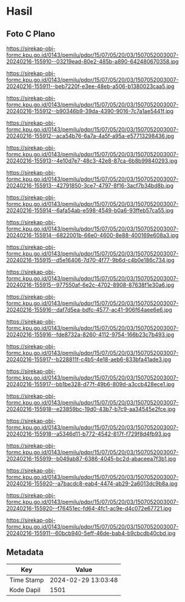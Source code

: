 # Hasil

## Foto C Plano

https://sirekap-obj-formc.kpu.go.id/0143/pemilu/pdpr/15/07/05/20/03/1507052003007-20240216-155910--03219ead-80e2-485b-a890-642480670358.jpg

https://sirekap-obj-formc.kpu.go.id/0143/pemilu/pdpr/15/07/05/20/03/1507052003007-20240216-155911--beb7220f-e3ee-48eb-a506-b1380023caa5.jpg

https://sirekap-obj-formc.kpu.go.id/0143/pemilu/pdpr/15/07/05/20/03/1507052003007-20240216-155912--b90346b9-39da-4390-9016-7c7a1ae5441f.jpg

https://sirekap-obj-formc.kpu.go.id/0143/pemilu/pdpr/15/07/05/20/03/1507052003007-20240216-155912--aca54b76-6a7a-4a5f-a95a-e57713298436.jpg

https://sirekap-obj-formc.kpu.go.id/0143/pemilu/pdpr/15/07/05/20/03/1507052003007-20240216-155913--4e10d7e7-48c3-42e8-87ca-6b8b99840293.jpg

https://sirekap-obj-formc.kpu.go.id/0143/pemilu/pdpr/15/07/05/20/03/1507052003007-20240216-155913--42791850-3ce7-4797-8f16-3acf7b34bd8b.jpg

https://sirekap-obj-formc.kpu.go.id/0143/pemilu/pdpr/15/07/05/20/03/1507052003007-20240216-155914--6afa54ab-e598-4549-b0a6-93ffeb57ca55.jpg

https://sirekap-obj-formc.kpu.go.id/0143/pemilu/pdpr/15/07/05/20/03/1507052003007-20240216-155914--6822001b-66e0-4600-8e88-400169e608a3.jpg

https://sirekap-obj-formc.kpu.go.id/0143/pemilu/pdpr/15/07/05/20/03/1507052003007-20240216-155915--d5e16406-7d70-4f77-9b6d-c4b0e186c734.jpg

https://sirekap-obj-formc.kpu.go.id/0143/pemilu/pdpr/15/07/05/20/03/1507052003007-20240216-155915--977550af-6e2c-4702-8908-87638f1e30a6.jpg

https://sirekap-obj-formc.kpu.go.id/0143/pemilu/pdpr/15/07/05/20/03/1507052003007-20240216-155916--daf7d5ea-bdfc-4577-ac41-906f64aee6e6.jpg

https://sirekap-obj-formc.kpu.go.id/0143/pemilu/pdpr/15/07/05/20/03/1507052003007-20240216-155916--fde8732a-8260-4112-9754-166b23c7b493.jpg

https://sirekap-obj-formc.kpu.go.id/0143/pemilu/pdpr/15/07/05/20/03/1507052003007-20240216-155917--b228811f-c4b5-4e18-aeb6-833bfa41ade3.jpg

https://sirekap-obj-formc.kpu.go.id/0143/pemilu/pdpr/15/07/05/20/03/1507052003007-20240216-155917--bb1be328-d77f-49b6-809d-a3ccb428ece1.jpg

https://sirekap-obj-formc.kpu.go.id/0143/pemilu/pdpr/15/07/05/20/03/1507052003007-20240216-155918--e23859bc-19d0-43b7-b7c9-aa34545e2fce.jpg

https://sirekap-obj-formc.kpu.go.id/0143/pemilu/pdpr/15/07/05/20/03/1507052003007-20240216-155918--a5346d11-b772-4542-817f-f729f8d4fb93.jpg

https://sirekap-obj-formc.kpu.go.id/0143/pemilu/pdpr/15/07/05/20/03/1507052003007-20240216-155919--b049ab87-6386-4045-bc2d-abaceea7f3b1.jpg

https://sirekap-obj-formc.kpu.go.id/0143/pemilu/pdpr/15/07/05/20/03/1507052003007-20240216-155920--a7bacdc8-eab4-4474-ab29-2a6013dc9b8a.jpg

https://sirekap-obj-formc.kpu.go.id/0143/pemilu/pdpr/15/07/05/20/03/1507052003007-20240216-155920--f76451ec-fd64-4fc1-ac9e-d4c072e67721.jpg

https://sirekap-obj-formc.kpu.go.id/0143/pemilu/pdpr/15/07/05/20/03/1507052003007-20240216-155911--60bcb940-5eff-46de-bab4-b9cbcdb40cbd.jpg


## Metadata

| Key        | Value               |
| ---------- | ------------------- |
| Time Stamp | 2024-02-29 13:03:48 |
| Kode Dapil | 1501                |



